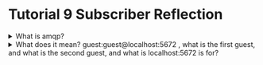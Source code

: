 # Tutorial 9 Subscriber Reflection

<details>
<summary>What is amqp?</summary>

> AMQP adalah singkatan dari Advanced Message Queuing Protocol. AMQP adalah sebuah protokol standar untuk message queue yang memungkinkan aplikasi-aplikasi yang berbeda untuk saling mengirim dan menerima pesan secara reliable, bahkan jika aplikasi itu dibuat dengan bahasa pemrograman yang berbeda-beda atau berjalan di server yang berbeda. Biasanya AMQP digunakan dalam sistem asynchronous messaging untuk membangun aplikasi skala besar yang butuh komunikasi antar komponen tanpa harus selalu online secara bersamaan. Salah satu implementasi AMQP yang populer adalah RabbitMQ.

</details>

<details>
<summary>What does it mean? guest:guest@localhost:5672 , what is the first guest, and what is the second guest, and what is localhost:5672 is for?</summary>

> Format itu adalah URL connection string untuk menghubungkan ke server AMQP, yaitu guest pertama adalah username dan guest kedua adalah password. Jadi ini artinya kita login ke server AMQP menggunakan username: guest dan password: guest. Dan localhost berarti kita menjalankan itu di lingkungan lokal.

</details>